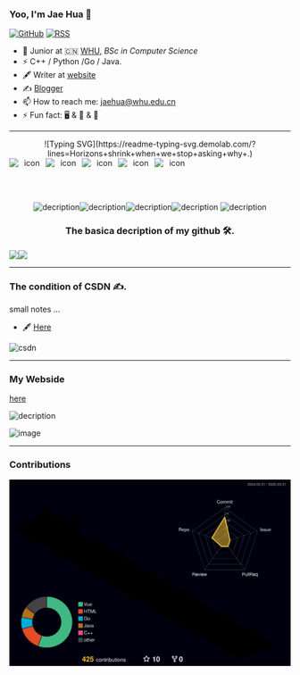 ### Yoo, I'm Jae Hua 👋

[![GitHub](https://img.shields.io/badge/dynamic/json?logo=github&label=GitHub&labelColor=495867&color=495867&query=%24.data.totalSubs&url=https%3A%2F%2Fapi.spencerwoo.com%2Fsubstats%2F%3Fsource%3Dgithub%26queryKey%3Dhayschan&style=flat-square)](https://github.com/JaeHua)
[![RSS](https://img.shields.io/badge/dynamic/json?logo=rss&logoColor=white&label=RSS&labelColor=95B8D1&color=95B8D1&query=%24.data.totalSubs&url=https%3A%2F%2Fapi.spencerwoo.com%2Fsubstats%2F%3Fsource%3Dfeedly%257Cinoreader%257CfeedsPub%26queryKey%3Dhttps://haysc.tech/feed.xml&style=flat-square)](http://www.xiaocr.fun)

- 🍻 Junior at 🇨🇳 [WHU](https://www.whu.edu.cn), _BSc in Computer Science_
- ⚡ C++ / Python /Go / Java.
- 🖋 Writer at [website](https://blog.jaehua.top)
- ✍️ [Blogger](http://www.xiaocr.fun)
- 📫 How to reach me: jaehua@whu.edu.cn
- ⚡ Fun fact: 🖥 & 🏀 & 🎱
----------------------
<div align="center">
![Typing SVG](https://readme-typing-svg.demolab.com/?lines=Horizons+shrink+when+we+stop+asking+why+.)

<div style="display: flex; align-items: flex-start;"><img src="https://techstack-generator.vercel.app/cpp-icon.svg" alt="icon" width="65" height="65" /><img src="https://techstack-generator.vercel.app/python-icon.svg" alt="icon" width="65" height="65" /><img src="https://techstack-generator.vercel.app/github-icon.svg" alt="icon" width="65" height="65" /><img src="https://techstack-generator.vercel.app/docker-icon.svg" alt="icon" width="65" height="65" /><img src="https://techstack-generator.vercel.app/react-icon.svg" alt="icon" width="65" height="65" /></div>




![decription](https://img.shields.io/badge/Language-Python-green)![decription](https://img.shields.io/badge/Language-C++-red)![decription](https://img.shields.io/badge/Language-C-purple)![decription](https://img.shields.io/badge/Language-Go-pink) ![decription](https://img.shields.io/badge/Language-Java-green) 
<h3>The basica decription of my github 🛠.</h3>
</div>

<img align="center"  src="https://github-readme-stats.vercel.app/api?username=JaeHua&show_icons=true&theme=radical"/><img align="center"  src="https://github-readme-stats.vercel.app/api/top-langs/?username=JaeHua&theme=radical&layout=compact"  />

------------------

<h3>The condition of CSDN ✍.</h3>
small notes ...

- 🖋 [Here](https://blog.csdn.net/m0_73421035?type=blog)

![csdn](https://stats.justsong.cn/api/csdn?id=m0_73421035&theme=radical)

----
<h3>My Webside</h3>

[here](https://blog.jaehua.top/)

![decription](https://stats.justsong.cn/api/website/?url=https://blog.jaehua.top/&style=flat&logo=github)

![image](https://github.com/user-attachments/assets/28b3240e-2723-4958-9660-0ff88e16fe0c)


----
<h3>Contributions</h3>

![Contributions in 3D](/profile-3d-contrib/profile-night-rainbow.svg)
